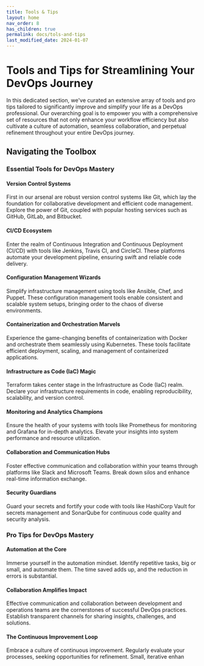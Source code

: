 ```yaml
---
title: Tools & Tips
layout: home
nav_order: 8
has_children: true
permalink: docs/tols-and-tips
last_modified_date: 2024-01-07
---
```


# Tools and Tips for Streamlining Your DevOps Journey

In this dedicated section, we've curated an extensive array of tools and pro tips tailored to significantly improve and simplify your life as a DevOps professional. Our overarching goal is to empower you with a comprehensive set of resources that not only enhance your workflow efficiency but also cultivate a culture of automation, seamless collaboration, and perpetual refinement throughout your entire DevOps journey.

## Navigating the Toolbox

### Essential Tools for DevOps Mastery

#### Version Control Systems
First in our arsenal are robust version control systems like Git, which lay the foundation for collaborative development and efficient code management. Explore the power of Git, coupled with popular hosting services such as GitHub, GitLab, and Bitbucket.

#### CI/CD Ecosystem
Enter the realm of Continuous Integration and Continuous Deployment (CI/CD) with tools like Jenkins, Travis CI, and CircleCI. These platforms automate your development pipeline, ensuring swift and reliable code delivery.

#### Configuration Management Wizards
Simplify infrastructure management using tools like Ansible, Chef, and Puppet. These configuration management tools enable consistent and scalable system setups, bringing order to the chaos of diverse environments.

#### Containerization and Orchestration Marvels
Experience the game-changing benefits of containerization with Docker and orchestrate them seamlessly using Kubernetes. These tools facilitate efficient deployment, scaling, and management of containerized applications.

#### Infrastructure as Code (IaC) Magic
Terraform takes center stage in the Infrastructure as Code (IaC) realm. Declare your infrastructure requirements in code, enabling reproducibility, scalability, and version control.

#### Monitoring and Analytics Champions
Ensure the health of your systems with tools like Prometheus for monitoring and Grafana for in-depth analytics. Elevate your insights into system performance and resource utilization.

#### Collaboration and Communication Hubs
Foster effective communication and collaboration within your teams through platforms like Slack and Microsoft Teams. Break down silos and enhance real-time information exchange.

#### Security Guardians
Guard your secrets and fortify your code with tools like HashiCorp Vault for secrets management and SonarQube for continuous code quality and security analysis.

### Pro Tips for DevOps Mastery

#### Automation at the Core
Immerse yourself in the automation mindset. Identify repetitive tasks, big or small, and automate them. The time saved adds up, and the reduction in errors is substantial.

#### Collaboration Amplifies Impact
Effective communication and collaboration between development and operations teams are the cornerstones of successful DevOps practices. Establish transparent channels for sharing insights, challenges, and solutions.

#### The Continuous Improvement Loop
Embrace a culture of continuous improvement. Regularly evaluate your processes, seeking opportunities for refinement. Small, iterative enhan